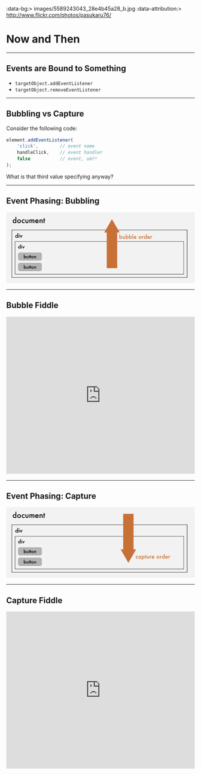 :data-bg:> images/5589243043_28e4b45a28_b.jpg
:data-attribution:> http://www.flickr.com/photos/pasukaru76/

# Now and Then

---

## Events are Bound to Something

- `targetObject.addEventListener`
- `targetObject.removeEventListener`

---

## Bubbling vs Capture

Consider the following code:

```js
element.addEventListener(
    'click',        // event name
    handleClick,    // event handler
    false           // event, um?!
);
```

What is that third value specifying anyway?

---

## Event Phasing: Bubbling

![](images/eventorder-bubble.png)

---

## Bubble Fiddle

<iframe style="width: 100%; height: 420px;" src="http://jsfiddle.net/DamonOehlman/LcbwB/embedded/js,html,result/presentation/" allowfullscreen="allowfullscreen" frameborder="0"></iframe>

    
---

## Event Phasing: Capture

![](images/eventorder-capture.png)

---

## Capture Fiddle

<iframe style="width: 100%; height: 420px;" src="http://jsfiddle.net/DamonOehlman/Mpyh8/embedded/js,html,result/presentation/" allowfullscreen="allowfullscreen" frameborder="0"></iframe>

